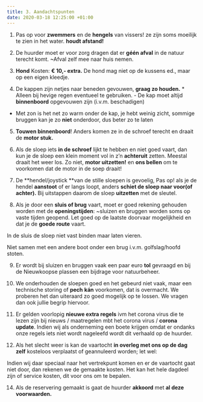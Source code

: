 ```yaml
---
title: 3. Aandachtspunten
date: 2020-03-18 12:25:00 +01:00
---
```


1) Pas op voor **zwemmers** en de **hengels** van vissers! ze zijn soms moeilijk te zien in het water. **houdt afstand!** 

2) De huurder moet er voor zorg dragen dat er **géén afval** in de natuur terecht komt.  ~Afval zelf mee naar huis nemen.

3) **Hond** Kosten: **€ 10,- extra.** De hond mag niet op de kussens ed., maar op een eigen kleedje. 

4) De kappen zijn netjes naar beneden gevouwen, **graag zo houden.**  * Alleen bij hevige regen eventueel te gebruiken. - De kap moet altijd **binnenboord** opgevouwen zijn (i.v.m. beschadigen)

 *  Met zon is het net zo warm onder de kap,  je hebt weinig zicht,  sommige bruggen kan je zo **niet** onderdoor, dus beter zo te laten

5) **Touwen binnenboord**! Anders komen ze in de schroef terecht en draait de **motor stuk.**

6) Als de sloep iets **in de schroef** lijkt te hebben en niet goed vaart, dan kun je de sloep een klein moment vol in z’n **achteruit** zetten. Meestal draait het weer los. Zo niet, **motor uitzetten!** en **ons bellen** om te voorkomen dat de motor in de soep draait!

7) De **hendel/joystick **van de stille sloepen is gevoelig, Pas op! als je de hendel **aanstoot** of er langs loopt, anders **schiet de sloep naar voor(of achter).**
Bij uitstappen daarom de sloep **uitzetten** met de sleutel.

8) Als je door een **sluis of brug** vaart, moet er goed rekening gehouden worden met de **openingstijden**:   ~sluizen en bruggen worden soms op vaste tijden geopend. Let goed op de laatste doorvaar mogelijkheid en dat je de **goede route** vaart.

In de sluis de sloep niet vast binden maar laten vieren. 
 
Niet samen met een andere boot onder een brug i.v.m. golfslag/hoofd stoten.

9) Er wordt  bij sluizen en bruggen vaak een paar euro **tol** gevraagd en bij de Nieuwkoopse plassen een bijdrage voor natuurbeheer.

10) We onderhouden de sloepen goed en het gebeurd niet vaak, maar een technische storing of **pech** **kán** voorkomen, dat is overmacht. We proberen het dan uiteraard zo goed mogelijk op te lossen. We vragen dan ook jullie begrip hiervoor. 

11) Er gelden voorlopig **nieuwe extra regels** ivm het corona virus die te lezen zijn bij nieuws / maatregelen mbt het corona virus / **corona update**. Indien wij als onderneming een boete krijgen omdat er ondanks onze regels iets niet wordt nageleefd wordt dit verhaald op de huurder.

13) Als het slecht weer is kan de vaartocht **in overleg met ons op de dag zelf** kosteloos verplaatst of geannuleerd worden; 
let wel:

Indien wij daar speciaal naar het vertrekpunt komen en er de vaartocht gaat niet door, dan rekenen we de gemaakte kosten. Het kan het hele dagdeel zijn of service kosten, dit voor ons om te bepalen.

14) Als de reservering gemaakt is gaat de huurder **akkoord** met **al deze voorwaarden.**

